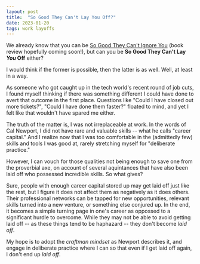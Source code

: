 ```yaml
---
layout: post
title:  "So Good They Can't Lay You Off?"
date: 2023-01-20
tags: work layoffs
---
```


We already know that you can be [So Good They Can't Ignore You][So Good They Can't Ignore You] 
(book review hopefully coming soon!), but can you be <strong>So Good They Can't Lay _You_ Off</strong> either?

I would think if the former is possible, then the latter is as well. Well, at least in a way.

As someone who got caught up in the tech world's recent round of job cuts, I found myself thinking 
if there was something different I could have done to avert that outcome in the first place. Questions like "Could I have closed out more tickets?", "Could I have done them faster?" floated to mind, and yet I 
felt like that wouldn't have spared me either.

The truth of the matter is, I was not irreplaceable at work. In the words of Cal Newport, I did not have 
 rare and valuable skills -- what he calls "career capital." And I realize now that I was too comfortable 
 in the (admittedly few) skills and tools I was good at, rarely stretching myself for "deliberate practice."

 However, I can vouch for those qualities not being enough to save one from the proverbial axe, on 
 account of several aquintances that have also been laid off who possessed incredible skills. So what gives?

Sure, people with enough career capital stored up may get laid off just like the rest, but I figure it
 does not affect them as negatively as it does others. Their professional networks can be tapped for new opportunities, relevant skills turned into a new venture, or something else conjured up. In the end, it 
becomes a simple turning page in one's career as oppossed to a significant hurdle to overcome. While they may not be able to avoid getting laid off -- as these things tend to be haphazard -- they don't become 
_laid off_.

My hope is to adopt the _craftman mindset_ as Newport describes it, and engage in deliberate practice 
where I can so that even if I get laid off again, I don't end up _laid off_.


[So Good They Can't Ignore You]: [https://www.calnewport.com/books/so-good/]